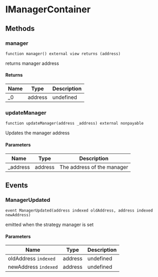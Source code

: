 # IManagerContainer









## Methods

### manager

```solidity
function manager() external view returns (address)
```

returns manager address




#### Returns

| Name | Type | Description |
|---|---|---|
| _0 | address | undefined

### updateManager

```solidity
function updateManager(address _address) external nonpayable
```

Updates the manager address



#### Parameters

| Name | Type | Description |
|---|---|---|
| _address | address | The address of the manager



## Events

### ManagerUpdated

```solidity
event ManagerUpdated(address indexed oldAddress, address indexed newAddress)
```

emitted when the strategy manager is set



#### Parameters

| Name | Type | Description |
|---|---|---|
| oldAddress `indexed` | address | undefined |
| newAddress `indexed` | address | undefined |



